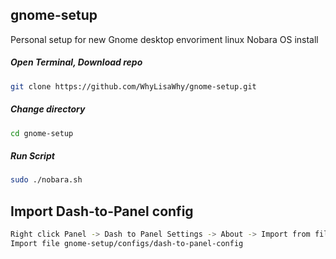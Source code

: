 ## gnome-setup
Personal setup for new Gnome desktop envoriment linux Nobara OS install

##### Open Terminal, Download repo
```bash
git clone https://github.com/WhyLisaWhy/gnome-setup.git 
```
##### Change directory
```bash
cd gnome-setup
```
##### Run Script
```bash
sudo ./nobara.sh
```

## Import Dash-to-Panel config
```bash
Right click Panel -> Dash to Panel Settings -> About -> Import from file
Import file gnome-setup/configs/dash-to-panel-config
```
